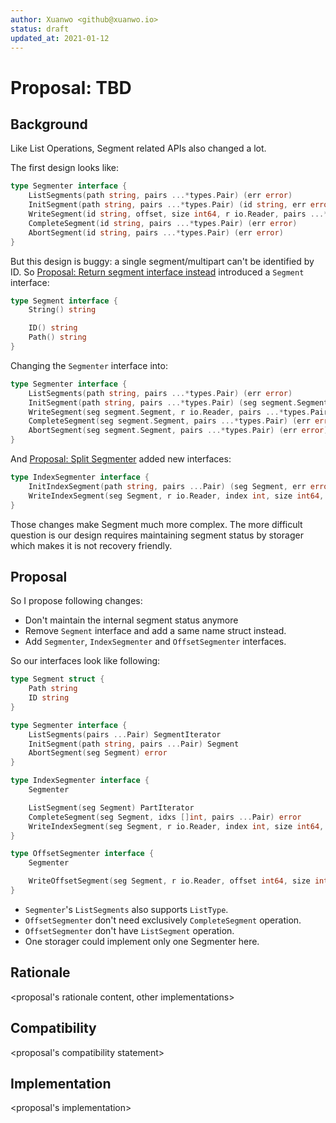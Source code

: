 ```yaml
---
author: Xuanwo <github@xuanwo.io>
status: draft
updated_at: 2021-01-12
---
```


# Proposal: TBD

## Background

Like List Operations, Segment related APIs also changed a lot.

The first design looks like:

```go
type Segmenter interface {
    ListSegments(path string, pairs ...*types.Pair) (err error)
    InitSegment(path string, pairs ...*types.Pair) (id string, err error)
    WriteSegment(id string, offset, size int64, r io.Reader, pairs ...*types.Pair) (err error)
    CompleteSegment(id string, pairs ...*types.Pair) (err error)
    AbortSegment(id string, pairs ...*types.Pair) (err error)
}
```

But this design is buggy: a single segment/multipart can't be identified by ID. So [Proposal: Return segment interface instead](18-return-segment-interface-instead.md) introduced a `Segment` interface:

```go
type Segment interface {
    String() string

    ID() string
    Path() string
}
```

Changing the `Segmenter` interface into:

```go
type Segmenter interface {
    ListSegments(path string, pairs ...*types.Pair) (err error)
    InitSegment(path string, pairs ...*types.Pair) (seg segment.Segment, err error)
    WriteSegment(seg segment.Segment, r io.Reader, pairs ...*types.Pair) (err error)
    CompleteSegment(seg segment.Segment, pairs ...*types.Pair) (err error)
    AbortSegment(seg segment.Segment, pairs ...*types.Pair) (err error)
}
```

And [Proposal: Split Segmenter](21-split-segmenter.md) added new interfaces:

```go
type IndexSegmenter interface {
    InitIndexSegment(path string, pairs ...Pair) (seg Segment, err error)
    WriteIndexSegment(seg Segment, r io.Reader, index int, size int64, pairs ...Pair) (err error)
}
```

Those changes make Segment much more complex. The more difficult question is our design requires maintaining segment status by storager which makes it is not recovery friendly.

## Proposal

So I propose following changes:

- Don't maintain the internal segment status anymore
- Remove `Segment` interface and add a same name struct instead.
- Add `Segmenter`, `IndexSegmenter` and `OffsetSegmenter` interfaces.

So our interfaces look like following:

```go
type Segment struct {
    Path string
    ID string
}

type Segmenter interface {
    ListSegments(pairs ...Pair) SegmentIterator
    InitSegment(path string, pairs ...Pair) Segment
    AbortSegment(seg Segment) error
}

type IndexSegmenter interface {
    Segmenter

    ListSegment(seg Segment) PartIterator
    CompleteSegment(seg Segment, idxs []int, pairs ...Pair) error
    WriteIndexSegment(seg Segment, r io.Reader, index int, size int64, pairs ...Pair) (err error)
}

type OffsetSegmenter interface {
    Segmenter

    WriteOffsetSegment(seg Segment, r io.Reader, offset int64, size int64, pairs ...Pair) (err error)
}
```

- `Segmenter`'s `ListSegments` also supports `ListType`.
- `OffsetSegmenter` don't need exclusively `CompleteSegment` operation.
- `OffsetSegmenter` don't have `ListSegment` operation.
- One storager could implement only one Segmenter here.

## Rationale

<proposal's rationale content, other implementations>

## Compatibility

<proposal's compatibility statement>

## Implementation

<proposal's implementation>